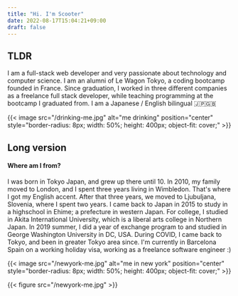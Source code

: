 ```yaml
---
title: "Hi. I'm Scooter"
date: 2022-08-17T15:04:21+09:00
draft: false
---
```

## TLDR
I am a full-stack web developer and very passionate about technology and computer science. I am an alumni of Le Wagon Tokyo, a coding bootcamp founded in France. Since graduation, I worked in three different companies as a freelance full stack developer, while teaching programming at the bootcamp I graduated from. I am a Japanese / English bilingual 🇯🇵🇬🇧

{{< image src="/drinking-me.jpg" alt="me drinking" position="center" style="border-radius: 8px; width: 50%; height: 400px; object-fit: cover;" >}}

## Long version

#### Where am I from?
I was born in Tokyo Japan, and grew up there until 10. In 2010, my family moved to London, and I spent three years living in Wimbledon. That's where I got my English accent. After that three years, we moved to Ljubuljana, Slovenia, where I spent two years. I came back to Japan in 2015 to study in a highschool in Ehime; a prefecture in western Japan. For college, I studied in Akita International University, which is a liberal arts college in Northern Japan. In 2019 summer, I did a year of exchange program to and studied in George Washington University in DC, USA. During COVID, I came back to Tokyo, and been in greater Tokyo area since. I'm currently in Barcelona Spain on a working holiday visa, working as a freelance software engineer :)

{{< image src="/newyork-me.jpg" alt="me in new york" position="center" style="border-radius: 8px; width: 50%; height: 400px; object-fit: cover;" >}}


{{< figure src="/newyork-me.jpg" >}}
